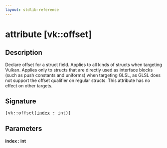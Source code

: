 ```yaml
---
layout: stdlib-reference
---
```


# attribute [vk::offset]

## Description

Declare offset for a struct field. Applies to all kinds of structs when targeting Vulkan.
Applies only to structs that are directly used as interface blocks (such as push constants and uniforms)
when targeting GLSL, as GLSL does not support the <span class='code'>offset</span> qualifier on regular structs.
This attribute has no effect on other targets.


## Signature

<pre>
[vk::offset(<a href="vk_offset.md#decl-index" class="code_param">index</a> : <span class="code_keyword">int</span>)]
</pre>

## Parameters

####  <a id="decl-index"></a>index  : int


<script>
// Fix .md links to .html when on ReadTheDocs
if (window.location.hostname.includes('readthedocs') || 
    window.location.hostname.includes('rtfd.io')) {
  document.addEventListener('DOMContentLoaded', function() {
    const links = document.querySelectorAll('a');
    links.forEach(link => {
      if (link.getAttribute('href') && link.getAttribute('href').endsWith('.md')) {
        link.href = link.href.replace(/\.md($|#|\?)/, '.html$1');
      }
    });
  });
}
</script>
